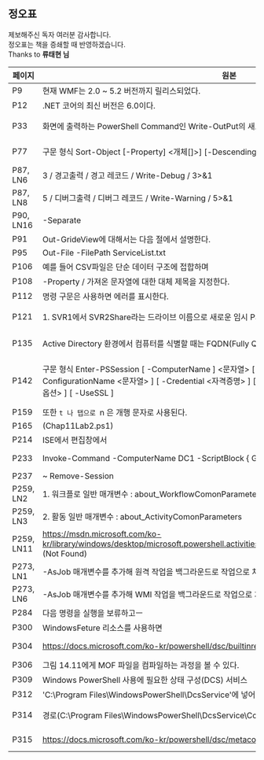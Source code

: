 ## 정오표
제보해주신 독자 여러분 감사합니다.  
정오표는 책을 증쇄할 때 반영하겠습니다.  
Thanks to **류태현 님**

|페이지|원본|수정|
|------|---|---|
|P9|현재 WMF는 2.0 ~ 5.2 버전까지 릴리스되었다.|현재 WMF는 2.0 ~ 5.1 버전까지 릴리스되었다.|
|P12|.NET 코어의 최신 버전은 6.0이다.|파워쉘 코어의 최신 버전은 7.1이다.|
|P33|화면에 출력하는 PowerShell Command인 Write-OutPut의 새로운 별칭인 wop를 만든다|화면에 출력하는 PowerShell Command인 Write-OutPut의 새로운 별칭인 wo를 만든다.|
|P77|구문 형식 Sort-Object [-Property] <개체[]>] [-Descending] [-CaseSensitive] | 구문 형식 Sort-Object [[-Property] <개체[]>] [-Descending] [-CaseSensitive] |
|P87, LN6|3	/ 경고출력	/ 경고 레코드	/ Write-Debug	/ 3>&1 | 3	/ 경고출력	/ 경고 레코드	/ Write-Warning	/ 3>&1 |
|P87, LN8|5	/ 디버그출력	/ 디버그 레코드	/ Write-Warning	/ 5>&1 | 5	/ 디버그출력	/ 디버그 레코드	/ Write-Debug	/ 5>&1  |
|P90, LN16|-Separate|-Separator|
|P91|Out-GrideView에 대해서는 다음 절에서 설명한다.|Out-GridView에 대해서는 다음 절에서 설명한다.|
|P95|Out-File -FilePath ServiceList.txt | Out-File -FilePath ServiceList.csv |
|P106|예를 들어 CSV파일은 단순 데이터 구조에 접합하며|예를 들어 CSV파일은 단순 데이터 구조에 적합하며|
|P108|-Property / 가져온 문자열에 대한 대체 제목을 지정한다. | -Header /	가져온 문자열에 대한 대체 제목을 지정한다.|
|P112|명령 구문은 사용하면 에러를 표시한다. |명령 구문을 사용하면 에러를 표시한다. |
|P121|1. SVR1에서 SVR2Share라는 드라이브 이름으로 새로운 임시 PSDrive를 만든다. |1. SVR1에서 SVR1Share라는 드라이브 이름으로 새로운 임시 PSDrive를 만든다. |
|P135|Active Directory 환경에서 컴퓨터를 식별할 때는 FQDN(Fully Qualifyed Domain Name) 형식을 사용한다.|Active Directory 환경에서 컴퓨터를 식별할 때는 FQDN(Fully Qualified Domain Name) 형식을 사용한다.|
|P142|구문 형식 Enter-PSSession [ -ComputerName ] <문자열> [ -Authentication {인증 메커니즘} ] [ -ConfigurationName <문자열> ] [ -Credential <자격증명> ] [ -Port <정수>]> ] [ -SessionOption <세션 옵션> ] [ -UseSSL ]|구문 형식 Enter-PSSession [ -ComputerName ] <문자열> [ -Authentication {인증 메커니즘} ] [ -ConfigurationName <문자열> ] [ -Credential <자격증명> ] **[ -Port <정수> ]** [ -SessionOption <세션 옵션> ] [ -UseSSL ]|
|P159|또한 `t 나 탭으로 `n 은 개행 문자로 사용된다.|또한 `t 는 탭으로 `n 은 개행 문자로 사용된다.|
|P165|(Chap11Lab2.ps1)|(Chap8Lab2.ps1)|
|P214|ISE에서 편집창에서 |ISE 편집창에서|
|P233|Invoke-Command -ComputerName DC1 -ScriptBlock { Get-WindowsFeatures ~ |Invoke-Command -ComputerName DC1 -ScriptBlock { **Get-WindowsFeature** ~|
|P237| ~ Remove-Session | ~ Remove-PSSession |
|P259, LN2 |1. 워크플로 일반 매개변수 : about_WorkflowComonParameters | 워크플로 일반 매개변수 : about_WorkflowCommonParameters|
|P259, LN3 |2. 활동 일반 매개변수 : about_ActivityComonParameters|활동 일반 매개변수 : about_ActivityCommonParameters|
|P259, LN11|https://msdn.microsoft.com/ko-kr/library/windows/desktop/microsoft.powershell.activities.psworkflowruntimevariable(v=vs.85)aspx (Not Found)|https://docs.microsoft.com/en-us/dotnet/api/microsoft.powershell.activities.psworkflowruntimevariable|
|P273, LN1|-AsJob 매개변수를 추가해 원격 작업을 백그라운드로 작업으로 처리할 수 있다.|-AsJob 매개변수를 추가해 원격 작업을 백그라운드 작업으로 처리할 수 있다.|
|P273, LN6|-AsJob 매개변수를 추가해 WMI 작업을 백그라운드로 작업으로 처리할 수 있다.|-AsJob 매개변수를 추가해 WMI 작업을 백그라운드 작업으로 처리할 수 있다.|
|P284|다음 명령을 실행을 보류하고ㅡ|다음 명령 실행을 보류하고,|
|P300|WindowsFeture 리소스를 사용하면|WindowsFeature 리소스를 사용하면|
|P304|https://docs.microsoft.com/ko-kr/powershell/dsc/builtinresource (Not Found)|https://docs.microsoft.com/ko-kr/powershell/scripting/dsc/resources/resources?view=powershell-5.1|
|P306|그림 14.11에게 MOF 파일을 컴파일하는 과정을 볼 수 있다.|그림 14.11에서 MOF 파일을 컴파일하는 과정을 볼 수 있다.|
|P309|Windows PowerShell 사용에 필요한 상태 구성(DCS) 서비스|Windows PowerShell 사용에 필요한 상태 구성(DSC) 서비스|
|P312|'C:\Program Files\WindowsPowerShell\DcsService'에 넣어야 한다|'C:\Program Files\WindowsPowerShell\DscService'에 넣어야 한다|
|P314|경로(C:\Program Files\WindowsPowerShell\DcsService\Configuration)에 복사한다.|경로(C:\Program Files\WindowsPowerShell\DscService\Configuration)에 복사한다.|
|P315|https://docs.microsoft.com/ko-kr/powershell/dsc/metaconfig (Not Found)|https://docs.microsoft.com/ko-kr/powershell/scripting/dsc/managing-nodes/metaconfig?view=powershell-5.1|
